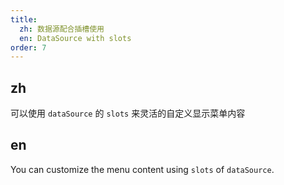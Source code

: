 ```yaml
---
title:
  zh: 数据源配合插槽使用
  en: DataSource with slots  
order: 7
---
```


## zh

可以使用 `dataSource` 的 `slots` 来灵活的自定义显示菜单内容

## en

You can customize the menu content using `slots` of `dataSource`.
